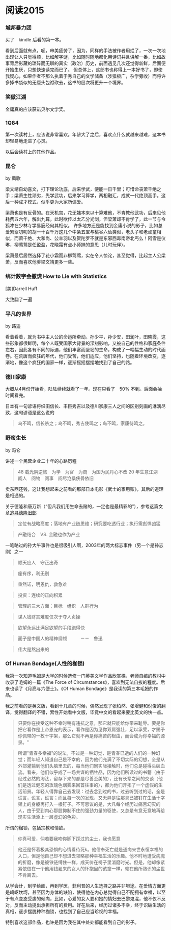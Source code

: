 # 阅读2015

### 城邦暴力团

买了　kindle 后看的第一本。

看到后面就有点，呃，审美疲劳了，因为，同样的手法被作者用烂了，一次一次地出现让人只觉得烦，比如解字谜，比如随时随地都化用诗词并且讲解一番，比如故事背后影藏的琐碎而无聊的真实（政治）历史，前面遇见几次还觉得新鲜，后面便开始生厌，只想快速读完而已了。
但总体上，这部书也称得上一本好书了，即使我疑心，如果作者不那么执着于秀自己的文学储备（涉猎极广，杂学旁收）而将许多掉书袋似的无厘头包袱砍去，这书的层次将更升一个境界。

### 笑傲江湖

金庸真的应该获诺贝尔文学奖。

### 1Q84

第一次读村上，应该说非常喜欢。年龄大了之后，喜欢点什么就越来越难，这本书却轻易地走进了心灵。

以后会读村上的其他作品。

### 昆仑
by 凤歌

梁文靖自幼喜文，打下理论功底，后来学武，便能一日千里；可惜命丧萧千绝之手；梁萧生性顽劣，先学武功，后来学习算学，两相融汇，成就一代绝顶高手。这后一种成才模式，似乎更为大家所偏爱。

梁萧也是有反骨的。在天机宫，花无媸本来以十算难他，不肯教他武功，后来见他耗费五六年，解出九算，此时欲传以太乙分光剑，但梁萧却不肯学了，此一节与令狐冲在少林寺学易筋经何其相似。
许多地方还是能找到金庸小说的影子，比如总爱絮絮叨叨的胡一十百千万这几个中条五宝与桃谷六仙类似，老头子和老顽童相似，而萧千绝、大和尚、公羊羽以及贺陀罗不就是东邪西毒南帝北丐么！阿雪是仪琳，柳莺莺是任盈盈，花晓霜有点小师妹的意思（儿时玩伴）。

梁萧最后居然选择了花小霜而非柳莺莺，实在令人惊诧，甚至觉得，比起主人公梁萧，反而喜欢他爹梁文靖更多一些。




### 统计数字会撒谎 How to Lie with Statistics
[美]Darrell Huff

大致翻了一遍



### 平凡的世界
by 路遥

看着看着，就为书中主人公的命运所牵动。孙少平，孙少安，田润叶，田晓霞，这些形象都很鲜明，每个人既受国家大背景的深刻影响，又被自己的性格和家庭条件左右，因此各有不同的际遇，他们丰富而坚韧的生命，构成了一幅幅生动的时代画卷。在荒唐而疯狂的年代，他们受苦，他们适应，他们坚持，也随着环境改变，逐渐地，像这个疯狂的国家一样，逐渐摇摇摆摆地找到了自己的路。



### 德川家康

大概从4月份开始看，陆陆续续就看了一年。现在只看了　50% 不到。后面会抽时间看完。

日本有一句谚语将织田信长、丰臣秀吉以及德川家康三人之间的区别刻画的淋漓尽致，这句谚语是这么说的
>鸟不鸣，信长杀之；鸟不鸣，秀吉使鸣之；鸟不鸣，家康待鸣之。



### 野蛮生长
by 冯仑

讲述一个民营企业二十年的心路历程

>48 载光阴逆旅　为学　为官　为商　为国为民丹心不改
20 年生意江湖　阅人　阅物　阅事　阅尽沧桑侠骨依旧

卖东西还钱，这让我想起来之前看的那部日本电影《武士的家用账》，其后的道理是相通的。

关于德隆和唐万新（“但凡我们用生命去赌的，一定也是最精彩的”），参考这篇文章[追寻德隆旧部](http://www.tuiwen.org/article/75501760493/)

>定位有战略高度；落地有产业链思维；研究要吃透行业；执行需彪悍凶猛

>产融结合　VS. 金融也作为产业

一笔略过的孙大午事件也是很吸引人啊，2003年的两大标志事件（另一个是孙志刚）之一

>顺天应人　守正出奇

>座有序，利无别

>重然诺，明恩仇，救急难

>投资：连续的正向积累

>管理的三大方面：目标　组织　人群行为

>谋人钱财其难度仅次于夺人贞操

>欲望永远比满足欲望的手段跑得快

>面子是中国人的精神纲领　　　－－　鲁迅


>伟大是熬出来的


### Of Human Bondage(人性的枷锁)

我第一次知道毛姆是大学的时候选修一门英美文学作品欣赏棵，老师自编的教材中收录了毛姆的一篇《The Force of Circumstances》，喜欢到无法自拔的程度。后来也读了《月亮与六便士》。《Of Human Bondage》是我读的第三本毛姆的作品。

我之前看的是英文版，看到十几章的时候，偶然发现了张柏然、张增健和倪俊的翻译，觉得翻译的不错，索性开始看中文版，毕竟中文的看起来要比英文的快一点。


>只要你在接受这种不幸时稍有违抗之意，那它就只能给你带来耻辱。要是你把它看作是上帝恩宠的表示，看作是因为见你双肩强壮，足以承受，才赐予你佩带的一枚十字架，那么它就不再是你痛苦的根由，而会成为你幸福的源泉。"

>所谓"青春多幸福"的说法，不过是一种幻觉，是青春已逝的人们的一种幻觉；而年轻人知道自己是不幸的，因为他们充满了不切实际的幻想，全是从外部灌输到他们头脑里去的，每当他们同实际接触时，他们总是碰得头破血流。看来，他们似乎成了一场共谋的牺牲品，因为他们所读过的书籍（由于经过必然的淘汰，留存下来的都是尽善至美的），还有长辈之间的交谈（他们是透过健忘的玫瑰色烟雾来回首往事的），都为他们开拓了一个虚假的生活前景。年轻人得靠自己去发现：过去念到过的书，过去听到过的话，全是谎言，谎言，谎言；而且每一次的发现，又无异是往那具已被钉在生活十字架上的身躯再打入一根钉子。不可思议的是，大凡每个经历过痛苦幻灭的人，由于受到内心那股抑制不住的强劲力量的驱使，又总是有意无意地再给现实生活添上一层虚幻的色彩。



所谓的枷锁，包括宗教和情欲。

>你真可爱，倘若要我吻你脚下踩过的尘土，我也愿意

>他还是怀着极其恐惧的心情看待死k。他信奉死亡就是通向来世永恒幸福的入口，但是他自己却不想进去领略那种幸福生活的乐趣。他不时地遭受病魔的折磨，像是被铁链缚住一样，成天价在椅子里消磨时光。但是，他却像紧紧依偎在一个他用钱雇来的女人的怀抱里的孩童一样，赖在他所熟识的尘世不肯离去。

从学会计，到学绘画，再到学医，菲利普的人生选择之路并非坦途。在爱情方面更是崎岖坎坷，甚至因为身体的缺陷，使得他在内心总觉得自己不配拥有幸福，以至于有点变态受虐的倾向，比如，心爱的女人要和她的情妇去巴黎鬼混，他不仅不反对，反而主动提出承担所有的费用。好在后来，经历过诸多不幸，终于识破生活的真相，逐步摆脱种种枷锁，也找到了自己应当珍视的幸福。

特别喜欢这部作品，也许是因为我在其中处处都能看到自己的影子。


